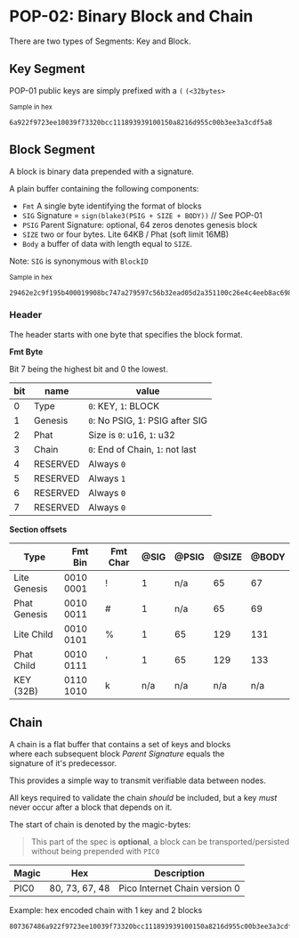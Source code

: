 # POP-02: Binary Block and Chain

There are two types of Segments: Key and Block.

## Key Segment
POP-01 public keys are simply prefixed with a `(`
`(<32bytes>`

<small>Sample in hex</small>
```
6a922f9723ee10039f73320bcc111893939100150a8216d955c00b3ee3a3cdf5a8
```

## Block Segment
A block is binary data prepended with a signature.

A plain buffer containing the following components:

- `Fmt` A single byte identifying the format of blocks
- `SIG` Signature = `sign(blake3(PSIG + SIZE + BODY))` // See POP-01
- `PSIG` Parent Signature: optional, 64 zeros denotes genesis block
- `SIZE` two or four bytes. Lite 64KB / Phat (soft limit 16MB)
- `Body` a buffer of data with length equal to `SIZE`.

Note: `SIG` is synonymous with `BlockID`

<small>Sample in hex</small>
```
29462e2c9f195b400019908bc747a279597c56b32ead05d2a351100c26e4c4eeb8ac698a59a2d165cbaec07481c3cf3624b0d82b4d6b340a52aa26e3c5acec392b00046861636b
```

### Header

The header starts with one byte that specifies the block format.

**Fmt Byte**  

Bit 7 being the highest bit and 0 the lowest.

| bit | name     | value                            |
|-----|----------|----------------------------------|
| 0   | Type     | `0`: KEY, `1`: BLOCK             |
| 1   | Genesis  | `0`: No PSIG, 1: PSIG after SIG  |
| 2   | Phat     | Size is `0`:  u16, `1`: u32      |
| 3   | Chain    | `0`: End of Chain, `1`: not last |
| 4   | RESERVED | Always `0`                       |
| 5   | RESERVED | Always `1`                       |
| 6   | RESERVED | Always `0`                       |
| 7   | RESERVED | Always `0`                       |

**Section offsets**

| Type         | Fmt Bin   | Fmt Char | @SIG | @PSIG | @SIZE | @BODY |
|--------------|-----------|----------|------|-------|-------|-------|
| Lite Genesis | 0010 0001 | !        | 1    | n/a   | 65    | 67    |
| Phat Genesis | 0010 0011 | #        | 1    | n/a   | 65    | 69    |
| Lite Child   | 0010 0101 | %        | 1    | 65    | 129   | 131   |
| Phat Child   | 0010 0111 | '        | 1    | 65    | 129   | 133   |
| KEY (32B)    | 0110 1010 | k        | n/a  | n/a   | n/a   | n/a   |

## Chain

A chain is a flat buffer that contains a set of keys and blocks  
where each subsequent block _Parent Signature_ equals the  
signature of it's predecessor.

This provides a simple way to transmit verifiable data between nodes.

All keys required to validate the chain _should_ be included, but a key _must_ never
occur after a block that depends on it.

The start of chain is denoted by the magic-bytes:
> This part of the spec is **optional**, a block can be
> transported/persisted without being prepended with `PIC0`


| Magic | Hex            | Description                   |
|-------|----------------|-------------------------------|
| PIC0  | 80, 73, 67, 48 | Pico Internet Chain version 0 |


Example: hex encoded chain with 1 key and 2 blocks

```
807367486a922f9723ee10039f73320bcc111893939100150a8216d955c00b3ee3a3cdf5a821462e2c9f195b400019908bc747a279597c56b32ead05d2a351100c26e4c4eeb8ac698a59a2d165cbaec07481c3cf3624b0d82b4d6b340a52aa26e3c5acec392b00046861636b2b80f9fd730c2733d5ef36965aa1336509434552f7fd57a031b1ea5ddc41e09d15b6462d0acb300cc183dd7d56d60f5251fe6714525866d24d10ad00c80ced8e46462e2c9f195b400019908bc747a279597c56b32ead05d2a351100c26e4c4eeb8ac698a59a2d165cbaec07481c3cf3624b0d82b4d6b340a52aa26e3c5acec392b0006706c616e6574
```

